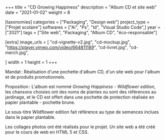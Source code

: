 +++
title = "CD Growing Happiness"
description = "Album CD et site web"
date = "2021-01-02"
weight = 8


[taxonomies]
categories = ["Packaging", "Design web"]
project_type = ["Projet scolaire"]
softwares = ["Ai", "Ps", "Id", "Visual Studio Code",]
year = ["2021"]
tags = ["Site web", "Packaging", "Album CD", "éco-responsable"]

[extra]
image_urls = [
    "cd-vignette-v2.jpg",
    "cd-mockup.jpg",
    "https://player.vimeo.com/video/664811189",
    "cd-livret.jpg",
    "cd-merch.jpg",

]
width = 1
height = 1
+++

Mandat : Réalisation d'une pochette d'album CD, d'un site web pour l'album et de produits promotionnels.

Proposition : L'album est nommé *Growing Happiness - Wildflower edition*, les chansons choisies ont des noms de plantes ou sont des références au jardinage, et le CD est offert dans une pochette de protection réalisée en papier plantable - pochette brune.

Le sous-titre Wildflower edition fait référence au type de semences inclues dans le papier plantable.

Les collages photos ont été réalisés pour le projet.
Un site web a été créé pour le cours de web en HTML 5 et CSS.